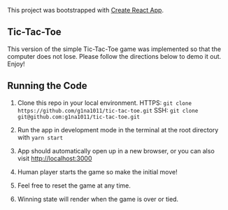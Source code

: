 
This project was bootstrapped with [Create React App](https://github.com/facebook/create-react-app).

## Tic-Tac-Toe 
This version of the simple Tic-Tac-Toe game was implemented so that the computer does not lose. Please follow the directions below to demo it out. Enjoy!

## Running the Code
1. Clone this repo in your local environment.
	HTTPS: `git clone https://github.com/g1na1011/tic-tac-toe.git`
	SSH: `git clone git@github.com:g1na1011/tic-tac-toe.git`
	
2. Run the app in development mode in the terminal at the root directory with `yarn start`

3. App should automatically open up in a new browser, or you can also visit [http://localhost:3000](http://localhost:3000)

4. Human player starts the game so make the initial move! 

5. Feel free to reset the game at any time. 

6. Winning state will render when the game is over or tied. 